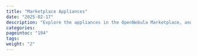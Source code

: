 ```yaml
---
title: "Marketplace Appliances"
date: "2025-02-17"
description: "Explore the appliances in the OpenNebula Marketplace, and create and manage your own appliances"
categories:
pageintoc: "194"
tags:
weight: "2"
---
```


<a id="appliances"></a>

<!--# Appliances -->

